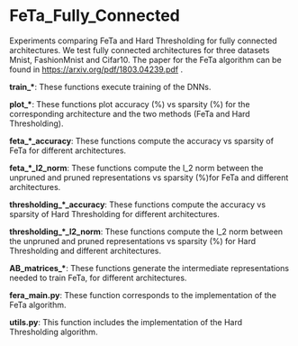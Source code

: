 # FeTa_Fully_Connected
Experiments comparing FeTa and Hard Thresholding for fully connected architectures. We test fully connected architectures for three datasets Mnist, FashionMnist and Cifar10. The paper for the FeTa algorithm can be found  in https://arxiv.org/pdf/1803.04239.pdf .

<B>train\_\*</B>: These functions execute training of the DNNs. 

<B>plot\_\*</B>: These functions plot accuracy (%) vs sparsity (%) for the corresponding architecture and the two methods (FeTa and Hard Thresholding).

<B>feta\_\*\_accuracy</B>: These functions compute the accuracy vs sparsity of FeTa for different architectures.

<B>feta\_\*\_l2_norm</B>: These functions compute the l_2 norm between the unpruned and pruned representations vs sparsity (%)for FeTa and different architectures.   

<B>thresholding\_\*\_accuracy</B>: These functions compute the accuracy vs sparsity of Hard Thresholding for different architectures.

<B>thresholding\_\*\_l2_norm</B>: These functions compute the l_2 norm between the unpruned and pruned representations vs sparsity (%) for Hard Thresholding and different architectures.   

<B>AB_matrices\_\*</B>: These functions generate the intermediate representations needed to train FeTa, for different architectures.

<B>fera_main.py</B>: These function corresponds to the implementation of the FeTa algorithm.

<B>utils.py</B>: This function includes the implementation of the Hard Thresholding algorithm.
